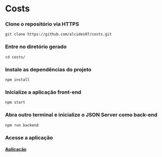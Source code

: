 # Costs
### Clone o repositório via HTTPS
```
git clone https://github.com/alcides07/costs.git
```

### Entre no diretório gerado
```
cd costs/
```

### Instale as dependências do projeto
```
npm install
```

### Inicialize a aplicação front-end
```
npm start
```

### Abra outro terminal e inicialize o JSON Server como back-end
```
npm run backend
```

### Acesse a aplicação
#### [Aplicação](http://localhost:3000/)
